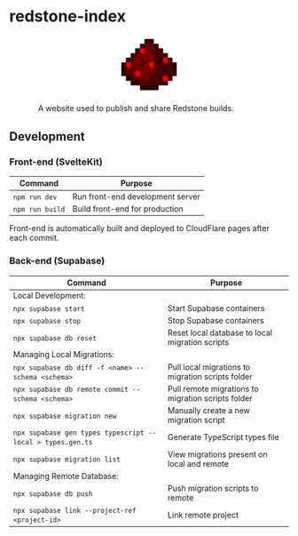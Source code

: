 # redstone-index

<img src="static/redstone_dust.webp" height="100" width="100" style="display: block; margin: 20px auto;">

<span style="display: block; margin: 20px auto; width: 400px">A website used to publish and share Redstone builds.</span>

## Development

### Front-end (SvelteKit)

| Command         | Purpose                          |
| --------------- | -------------------------------- |
| `npm run dev`   | Run front-end development server |
| `npm run build` | Build front-end for production   |

Front-end is automatically built and deployed to CloudFlare pages after each commit.

### Back-end (Supabase)

| Command                                                    | Purpose                                            |
| ---------------------------------------------------------- | -------------------------------------------------- |
| Local Development:                                         |                                                    |
| `npx supabase start`                                       | Start Supabase containers                          |
| `npx supabase stop`                                        | Stop Supabase containers                           |
| `npx supabase db reset`                                    | Reset local database to local migration scripts    |
| Managing Local Migrations:                                 |                                                    |
| `npx supabase db diff -f <name> --schema <schema>`         | Pull local migrations to migration scripts folder  |
| `npx supabase db remote commit --schema <schema>`          | Pull remote migrations to migration scripts folder |
| `npx supabase migration new`                               | Manually create a new migration script             |
| `npx supabase gen types typescript --local > types.gen.ts` | Generate TypeScript types file                     |
| `npx supabase migration list`                              | View migrations present on local and remote        |
| Managing Remote Database:                                  |                                                    |
| `npx supabase db push`                                     | Push migration scripts to remote                   |
| `npx supabase link --project-ref <project-id>`             | Link remote project                                |